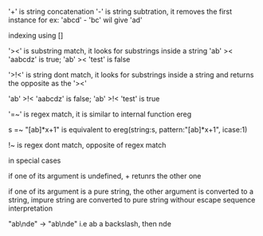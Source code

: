 
'+' is string concatenation
'-' is string subtration, it removes the first instance
for ex: 'abcd' - 'bc' wil give 'ad'

indexing using []

'><' is substring match, it looks for substrings inside a string
'ab' >< 'aabcdz' is true; 'ab' >< 'test' is false

'>!<' is string dont match, it looks for substrings inside a string and returns the opposite as the '><'

'ab' >!< 'aabcdz' is false; 'ab' >!< 'test' is true

'=~' is regex match, it is similar to internal function ereg

s =~ "[ab]\*x+1" is equivalent to ereg(string:s, pattern:"[ab]\*x+1", icase:1)

!~ is regex dont match, opposite of regex match

in special cases

if one of its argument is undefined, + retunrs the other one

if one of its argument is a pure string, the other argument is converted to a string, impure string are converted to pure string withour escape sequence interpretation

"ab\nde" -> "ab\\nde" i.e ab a backslash, then nde







